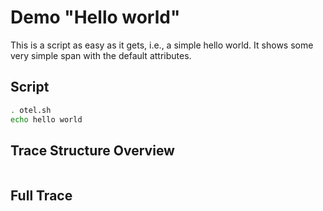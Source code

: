 # Demo "Hello world"
This is a script as easy as it gets, i.e., a simple hello world. It shows some very simple span with the default attributes.
## Script
```sh
. otel.sh
echo hello world
```
## Trace Structure Overview
```
```
## Full Trace
```
```
